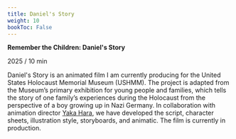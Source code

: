 ```yaml
---
title: Daniel's Story
weight: 10
bookToc: False
---
```

**Remember the Children: Daniel's Story**

2025 / 10 min 


Daniel's Story is an animated film I am currently producing for the United States Holocaust Memorial Museum (USHMM). The project is adapted from the Museum’s primary exhibition for young people and families, which tells the story of one family’s experiences during the Holocaust from the perspective of a boy growing up in Nazi Germany. In collaboration with animation director [Yaka Hara](https://yakahara.com/), we have developed the script, character sheets, illustration style, storyboards, and animatic. The film is currently in production.

<!-- 
{{< linebreak >}}
{{< linebreak >}}
{{< linebreak >}}

![alt](/DS/DS02.jpg) -->


<!-- {{< figure src=/DS03.jpg caption="*Model sheets by Yaka Hara*">}} -->






